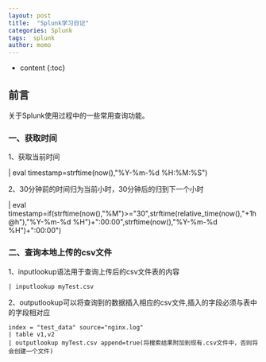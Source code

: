 ```yaml
---
layout: post
title:  "Splunk学习日记"
categories: Splunk
tags:  splunk  
author: momo
---
```


* content
{:toc}


## 前言

关于Splunk使用过程中的一些常用查询功能。

###  一、获取时间
1、获取当前时间

| eval timestamp=strftime(now(),"%Y-%m-%d %H:%M:%S")

2、30分钟前的时间归为当前小时，30分钟后的归到下一个小时

| eval timestamp=if(strftime(now(),"%M")>="30",strftime(relative_time(now(),"+1h@h"),"%Y-%m-%d %H")+":00:00",strftime(now(),"%Y-%m-%d %H")+":00:00")

### 二、查询本地上传的csv文件
1、inputlookup语法用于查询上传后的csv文件表的内容
```
| inputlookup myTest.csv
```

2、outputlookup可以将查询到的数据插入相应的csv文件,插入的字段必须与表中的字段相对应
```
index = "test_data" source="nginx.log"
| table v1,v2
| outputlookup myTest.csv append=true(将搜索结果附加到现有.csv文件中，否则将会创建一个文件)
```







